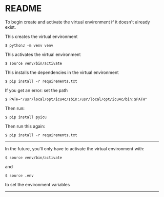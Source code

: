 # README

To begin create and activate the virtual environment if it doesn't already exist.

This creates the virtual environment

```
$ python3 -m venv venv
```

This activates the virtual environment

```
$ source venv/bin/activate
```

This installs the dependencies in the virtual environment

```
$ pip install -r requirements.txt
```

If you get an error: 
set the path

```
$ PATH="/usr/local/opt/icu4c/sbin:/usr/local/opt/icu4c/bin:$PATH"
```

Then run:

```
$ pip install pyicu

```

Then run this again:

```
$ pip install -r requirements.txt

```

---

In the future, you'll only have to activate the virtual environment with:
```
$ source venv/bin/activate
```
and 
```
$ source .env
```
to set the environment variables

---


```

